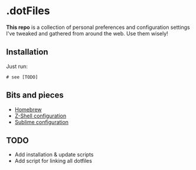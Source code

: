 .dotFiles
=========

**This repo** is a collection of personal preferences and configuration settings I've tweaked and gathered from around the web. Use them wisely!

## Installation

Just run:

    # see [TODO]

## Bits and pieces
* [Homebrew](brew/NOTES.md)
* [Z-Shell configuration](zsh/NOTES.md)
* [Sublime configuration](subl/NOTES.md)


## TODO
* Add installation & update scripts
* Add script for linking all dotfiles
